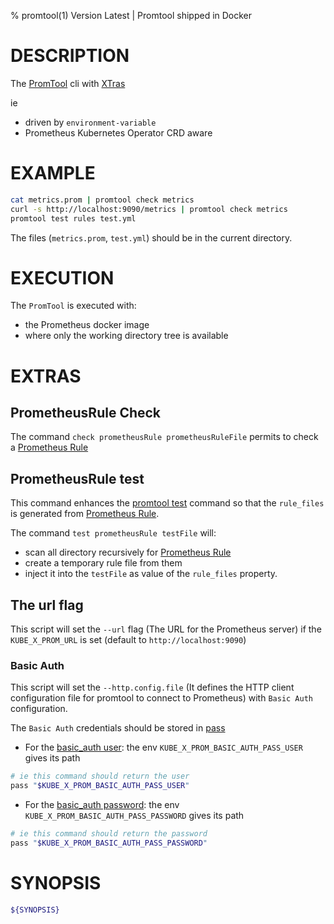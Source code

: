 % promtool(1) Version Latest | Promtool shipped in Docker
# DESCRIPTION

The [PromTool](https://prometheus.io/docs/prometheus/latest/command-line/promtool/) cli  with [XTras](#extras)

ie
* driven by `environment-variable`
* Prometheus Kubernetes Operator CRD aware

# EXAMPLE


```bash
cat metrics.prom | promtool check metrics
curl -s http://localhost:9090/metrics | promtool check metrics
promtool test rules test.yml
```
The files (`metrics.prom`, `test.yml`) should be in the current directory.



# EXECUTION

The `PromTool` is executed with:
* the Prometheus docker image 
* where only the working directory tree is available

# EXTRAS

## PrometheusRule Check

The command `check prometheusRule prometheusRuleFile` permits to check a [Prometheus Rule](https://prometheus-operator.dev/docs/api-reference/api/#monitoring.coreos.com/v1.PrometheusRule)

## PrometheusRule test

This command enhances the [promtool test](https://prometheus.io/docs/prometheus/latest/command-line/promtool/#promtool-test) command so that the
`rule_files` is generated from [Prometheus Rule](https://prometheus-operator.dev/docs/api-reference/api/#monitoring.coreos.com/v1.PrometheusRule).

The command `test prometheusRule testFile` will:
* scan all directory recursively for [Prometheus Rule](https://prometheus-operator.dev/docs/api-reference/api/#monitoring.coreos.com/v1.PrometheusRule)
* create a temporary rule file from them
* inject it into the `testFile` as value of the `rule_files` property.

## The url flag

This script will set the `--url` flag (The URL for the Prometheus server) 
if the `KUBE_X_PROM_URL` is set (default to `http://localhost:9090`)

### Basic Auth

This script will set the `--http.config.file` (It defines the HTTP client configuration file for promtool to connect to Prometheus)
with `Basic Auth` configuration.

The `Basic Auth` credentials should be stored in [pass](https://www.passwordstore.org/)

* For the [basic_auth user](https://prometheus.io/docs/alerting/latest/configuration/#http_config): the env `KUBE_X_PROM_BASIC_AUTH_PASS_USER` gives its path  
```bash
# ie this command should return the user
pass "$KUBE_X_PROM_BASIC_AUTH_PASS_USER"
```
* For the [basic_auth password](https://prometheus.io/docs/alerting/latest/configuration/#http_config): the env `KUBE_X_PROM_BASIC_AUTH_PASS_PASSWORD` gives its path 
```bash
# ie this command should return the password
pass "$KUBE_X_PROM_BASIC_AUTH_PASS_PASSWORD"
```

# SYNOPSIS

```bash
${SYNOPSIS}
```

